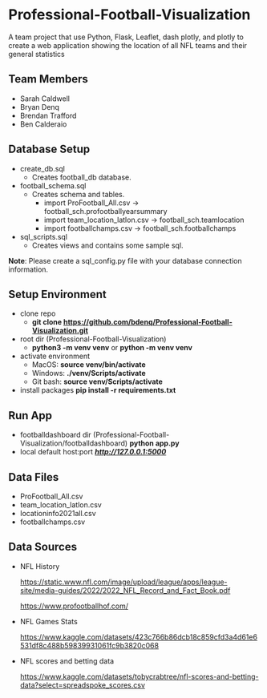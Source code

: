 # Professional-Football-Visualization
A team project that use Python, Flask, Leaflet, dash plotly, and plotly to create a web application showing the location of all NFL teams and their general statistics

## Team Members
* Sarah Caldwell
* Bryan Denq
* Brendan Trafford
* Ben Calderaio

## Database Setup
* create_db.sql
    * Creates football_db database.
* football_schema.sql
    * Creates schema and tables.
        * import ProFootball_All.csv -> football_sch.profootballyearsummary
        * import team_location_latlon.csv -> football_sch.teamlocation
        * import footballchamps.csv -> football_sch.footballchamps
* sql_scripts.sql
    * Creates views and contains some sample sql.

**Note**: Please create a sql_config.py file with your database connection information.
## Setup Environment
* clone repo
    * **git clone https://github.com/bdenq/Professional-Football-Visualization.git**
* root dir (Professional-Football-Visualization)
    * **python3 -m venv venv** or **python -m venv venv**
* activate environment
    * MacOS: **source venv/bin/activate**
    * Windows: **./venv/Scripts/activate**
    * Git bash: **source venv/Scripts/activate**
* install packages
    **pip install -r requirements.txt**

## Run App
* footballdashboard dir (Professional-Football-Visualization/footballdashboard)
    **python app.py**
* local default host:port
    ***http://127.0.0.1:5000***

## Data Files
* ProFootball_All.csv
* team_location_latlon.csv
* locationinfo2021all.csv
* footballchamps.csv

## Data Sources
* NFL History

    https://static.www.nfl.com/image/upload/league/apps/league-site/media-guides/2022/2022_NFL_Record_and_Fact_Book.pdf

    https://www.profootballhof.com/

* NFL Games Stats
    
    https://www.kaggle.com/datasets/423c766b86dcb18c859cfd3a4d61e6531df8c488b59839931061fc9b3820c068
* NFL scores and betting data
    
    https://www.kaggle.com/datasets/tobycrabtree/nfl-scores-and-betting-data?select=spreadspoke_scores.csv